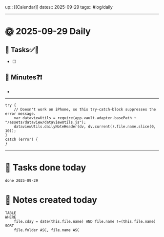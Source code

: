 up:: [[Calendar]]
dates::  2025-09-29
tags:: #log/daily

---
# 🌞  2025-09-29 Daily

## 💪 Tasks✅👬
- [ ] 


## 📝 Minutes❓❗️
- 

---
```dataviewjs
try {
    // Doesn't work on iPhone, so this try-catch-block suppresses the error message.
    var dataviewUtils = require(app.vault.adapter.basePath + "/assets/dataview/dataviewUtils.js");
    dataviewUtils.dailyNoteHeader(dv, dv.current().file.name.slice(0, 10));
}
catch (error) {
}
```
---
# 💪 Tasks done today
```tasks
done 2025-09-29
```

# 📆 Notes created today

```dataview
TABLE
WHERE
    file.cday = date(this.file.name) AND file.name !=(this.file.name)
SORT
    file.folder ASC, file.name ASC
```
